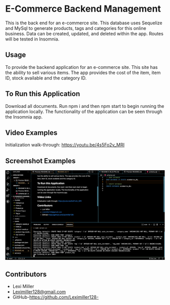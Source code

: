 # **E-Commerce Backend Management**

This is the back end for an e-commerce site. This database uses Sequelize and MySql to generate products, tags and categories for this online business. Data can be created, updated, and deleted within the app. Routes will be tested in Insomnia.

## **Usage**

To provide the backend application for an e-commerce site. This site has the ability to sell various items. The app provides the cost of the item, item ID, stock available and the category ID.

## **To Run this Application**

Download all documents. Run npm i and then npm start to begin running the application locally. The functionality of the application can be seen through the Insomnia app.

## **Video Examples**

Initialization walk-through: https://youtu.be/4s5Fo2v_MRI

## **Screenshot Examples**

![alt text](/Screen%20Shot%202022-10-08%20at%202.19.49%20PM.png)

## **Contributors**

- Lexi Miller
- Leximiller128@gmail.com
- GitHub-https://github.com/Leximiller128-

